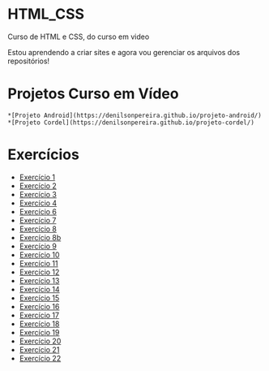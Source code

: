 # HTML_CSS
 Curso de HTML e CSS, do curso em video

Estou aprendendo a criar sites e agora vou gerenciar os arquivos dos repositórios!

# Projetos Curso em Vídeo

    *[Projeto Android](https://denilsonpereira.github.io/projeto-android/)
    *[Projeto Cordel](https://denilsonpereira.github.io/projeto-cordel/)
    


# Exercícios
<ul>
    <li><a href="https://denilsonpereira.github.io/HTML_CSS/exercicios/ex001/index.html" target="_blank"> Exercício 1</a> 
    <li><a href="https://denilsonpereira.github.io/HTML_CSS/exercicios/ex002/index.html" target="_blank"> Exercício 2</a> 
    <li><a href="https://denilsonpereira.github.io/HTML_CSS/exercicios/ex003/index.html" target="_blank"> Exercício 3</a> 
    <li><a href="https://denilsonpereira.github.io/HTML_CSS/exercicios/ex004/index.html" target="_blank"> Exercício 4</a> 
    <li><a href="https://denilsonpereira.github.io/HTML_CSS/exercicios/ex006/index.html" target="_blank"> Exercício 6</a>
    <li><a href="https://denilsonpereira.github.io/HTML_CSS/exercicios/ex0007/index.html" target="_blank"> Exercício 7</a>
    <li><a href="https://denilsonpereira.github.io/HTML_CSS/exercicios/ex008/index.html" target="_blank"> Exercício 8</a>
    <li><a href="https://denilsonpereira.github.io/HTML_CSS/exercicios/ex008b/index.html" target="_blank"> Exercício 8b</a>
    <li><a href="https://denilsonpereira.github.io/HTML_CSS/exercicios/ex009/index.html" target="_blank"> Exercício 9</a>
    <li><a href="https://denilsonpereira.github.io/HTML_CSS/exercicios/ex0010/index.html" target="_blank"> Exercício 10</a>
    <li><a href="https://denilsonpereira.github.io/HTML_CSS/exercicios/ex0011/index.html" target="_blank"> Exercício 11</a>
    <li><a href="https://denilsonpereira.github.io/HTML_CSS/exercicios/ex0012/index.html" target="_blank"> Exercício 12</a>
    <li><a href="https://denilsonpereira.github.io/HTML_CSS/exercicios/ex0013/index.html" target="_blank"> Exercício 13</a>
    <li><a href="https://denilsonpereira.github.io/HTML_CSS/exercicios/ex0014/index.html" target="_blank"> Exercício 14</a>
    <li><a href="https://denilsonpereira.github.io/HTML_CSS/exercicios/ex0015/index.html" target="_blank"> Exercício 15</a>
    <li><a href="https://denilsonpereira.github.io/HTML_CSS/exercicios/ex0016/index.html" target="_blank"> Exercício 16</a>
    <li><a href="https://denilsonpereira.github.io/HTML_CSS/exercicios/ex0017/fontes01.html" target="_blank"> Exercício 17</a>
    <li><a href="https://denilsonpereira.github.io/HTML_CSS/exercicios/ex0018/fonte01.html" target="_blank"> Exercício 18</a>
    <li><a href="https://denilsonpereira.github.io/HTML_CSS/exercicios/ex0019/seletor01.html" target="_blank"> Exercício 19</a>
    <li><a href="https://denilsonpereira.github.io/HTML_CSS/exercicios/ex0020/links.html" target="_blank"> Exercício 20</a>
    <li><a href="https://denilsonpereira.github.io/HTML_CSS/exercicios/ex0021/caixa01.html" target="_blank"> Exercício 21</a>
    <li><a href="https://denilsonpereira.github.io/HTML_CSS/exercicios/ex0022/fundo01.html" target="_blank"> Exercício 22</a>
